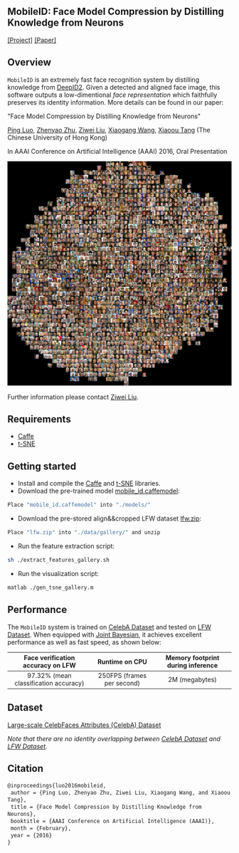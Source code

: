 ## MobileID: Face Model Compression by Distilling Knowledge from Neurons
[[Project]](http://personal.ie.cuhk.edu.hk/~lz013/projects/MobileID.html) [[Paper]](http://personal.ie.cuhk.edu.hk/~pluo/pdf/aaai16-face-model-compression.pdf)   

## Overview
`MobileID` is an extremely fast face recognition system by distilling knowledge from [DeepID2](http://www.ee.cuhk.edu.hk/~xgwang/papers/sunCWTnips14.pdf). Given a detected and aligned face image, this software outputs a low-dimentional *face representation* which faithfully preserves its identity information. More details can be found in our paper:

"Face Model Compression by Distilling Knowledge from Neurons"

[Ping Luo](http://personal.ie.cuhk.edu.hk/~pluo/), [Zhenyao Zhu](https://scholar.google.com/citations?user=r3k-4MYAAAAJ&hl=en), [Ziwei Liu](http://personal.ie.cuhk.edu.hk/~lz013/), [Xiaogang Wang](http://www.ee.cuhk.edu.hk/~xgwang/), [Xiaoou Tang](https://www.ie.cuhk.edu.hk/people/xotang.shtml) (The Chinese University of Hong Kong)

In AAAI Conference on Artificial Intelligence (AAAI) 2016, Oral Presentation

<img src='./misc/vis_tsne_gallery.jpg' width=540>

Further information please contact [Ziwei Liu](http://personal.ie.cuhk.edu.hk/~lz013/).

## Requirements
* [Caffe](https://github.com/BVLC/caffe)
* [t-SNE](https://lvdmaaten.github.io/tsne/)

## Getting started
* Install and compile the [Caffe](https://github.com/BVLC/caffe) and [t-SNE](https://lvdmaaten.github.io/tsne/) libraries.
* Download the pre-trained model [mobile_id.caffemodel](https://drive.google.com/file/d/0B7EVK8r0v71pNDUzcTRJOGxHbjg/view?usp=sharing):
``` bash
Place "mobile_id.caffemodel" into "./models/" 
```
* Download the pre-stored align&&cropped LFW dataset [lfw.zip](https://drive.google.com/file/d/0B7EVK8r0v71pNGdPdExaemRxNlk/view?usp=sharing):
``` bash
Place "lfw.zip" into "./data/gallery/" and unzip
```
* Run the feature extraction script:
``` bash
sh ./extract_features_gallery.sh
```
* Run the visualization script:
``` bash
matlab ./gen_tsne_gallery.m
```

## Performance
The `MobileID` system is trained on [CelebA Dataset](http://mmlab.ie.cuhk.edu.hk/projects/CelebA.html) and tested on [LFW Dataset](http://vis-www.cs.umass.edu/lfw/). When equipped with [Joint Bayesian](http://www.jiansun.org/papers/ECCV12_BayesianFace.pdf), it achieves excellent performance as well as fast speed, as shown below:

| Face verification accuracy on LFW     | Runtime on CPU              | Memory footprint during inference  |
|:-------------------------------------:|:---------------------------:|:----------------------------------:|
| 97.32% (mean classification accuracy) | 250FPS (frames per second)  | 2M (megabytes)                     |

## Dataset
[Large-scale CelebFaces Attributes (CelebA) Dataset](http://mmlab.ie.cuhk.edu.hk/projects/CelebA.html)

*Note that there are no identity overlapping between [CelebA Dataset](http://mmlab.ie.cuhk.edu.hk/projects/CelebA.html) and [LFW Dataset](http://vis-www.cs.umass.edu/lfw/).*

## Citation
```
@inproceedings{luo2016mobileid,
 author = {Ping Luo, Zhenyao Zhu, Ziwei Liu, Xiaogang Wang, and Xiaoou Tang},
 title = {Face Model Compression by Distilling Knowledge from Neurons},
 booktitle = {AAAI Conference on Artificial Intelligence (AAAI)},
 month = {February},
 year = {2016} 
}
```
